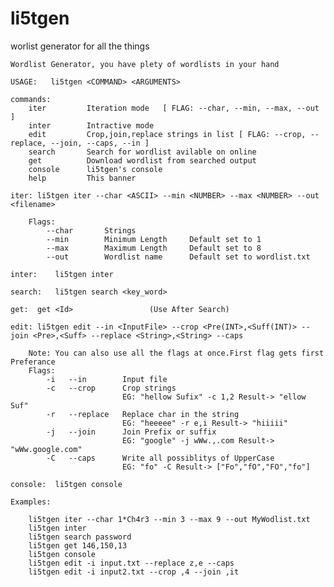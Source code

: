 # li5tgen
worlist generator for all the things


    Wordlist Generator, you have plety of wordlists in your hand 

    USAGE:   li5tgen <COMMAND> <ARGUMENTS>

    commands:
        iter         Iteration mode   [ FLAG: --char, --min, --max, --out ]
        inter        Intractive mode
        edit         Crop,join,replace strings in list [ FLAG: --crop, --replace, --join, --caps, --in ]
        search       Search for wordlist avilable on online
        get          Download wordlist from searched output
        console      li5tgen's console
        help         This banner

    iter: li5tgen iter --char <ASCII> --min <NUMBER> --max <NUMBER> --out <filename>

        Flags:
            --char       Strings
            --min        Minimum Length     Default set to 1
            --max        Maximum Length     Default set to 8
            --out        Wordlist name      Default set to wordlist.txt

    inter:    li5tgen inter

    search:   li5tgen search <key_word>

    get:  get <Id>                 (Use After Search)

    edit: li5tgen edit --in <InputFile> --crop <Pre(INT>,<Suff(INT)> --join <Pre>,<Suff> --replace <String>,<String> --caps

        Note: You can also use all the flags at once.First flag gets first Preferance
        Flags:
            -i   --in        Input file
            -c   --crop      Crop strings
                             EG: "hellow Sufix" -c 1,2 Result-> "ellow Suf"
            -r   --replace   Replace char in the string
                             EG: "heeeee" -r e,i Result-> "hiiiii"
            -j   --join      Join Prefix or suffix
                             EG: "google" -j wWw.,.com Result-> "wWw.google.com"
            -C   --caps      Write all possiblitys of UpperCase
                             EG: "fo" -C Result-> ["Fo","fO","FO","fo"]

    console:  li5tgen console

    Examples:

        li5tgen iter --char 1*Ch4r3 --min 3 --max 9 --out MyWodlist.txt
        li5tgen inter
        li5tgen search password
        li5tgen get 146,150,13
        li5tgen console
        li5tgen edit -i input.txt --replace z,e --caps
        li5tgen edit -i input2.txt --crop ,4 --join ,it
